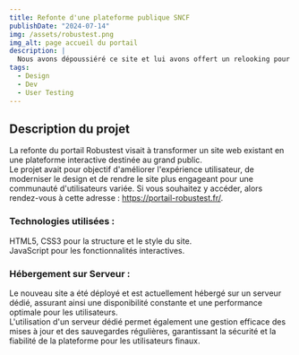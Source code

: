 ```yaml
---
title: Refonte d'une plateforme publique SNCF
publishDate: "2024-07-14"
img: /assets/robustest.png
img_alt: page accueil du portail
description: |
  Nous avons dépoussiéré ce site et lui avons offert un relooking pour le remettre au goût du jour. Il est maintenant prêt à briller sous les projecteurs du web !
tags:
  - Design
  - Dev
  - User Testing
---
```


## Description du projet

La refonte du portail Robustest visait à transformer un site web existant en une plateforme interactive destinée au grand public.<br>
Le projet avait pour objectif d'améliorer l'expérience utilisateur, de moderniser le design et de rendre le site plus engageant pour une communauté d'utilisateurs variée.
Si vous souhaitez y accéder, alors rendez-vous à cette adresse : https://portail-robustest.fr/.

### Technologies utilisées :

HTML5, CSS3 pour la structure et le style du site. <br>
JavaScript pour les fonctionnalités interactives.

### Hébergement sur Serveur :

Le nouveau site a été déployé et est actuellement hébergé sur un serveur dédié, assurant ainsi une disponibilité constante et une performance optimale pour les utilisateurs.<br>
L'utilisation d'un serveur dédié permet également une gestion efficace des mises à jour et des sauvegardes régulières, garantissant la sécurité et la fiabilité de la plateforme pour les utilisateurs finaux.
